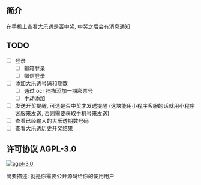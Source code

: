 ## 简介

在手机上查看大乐透是否中奖, 中奖之后会有消息通知

## TODO

- [ ] 登录 
  - [ ] 邮箱登录
  - [ ] 微信登录
- [ ] 添加大乐透号码和期数
  - [ ] 通过 ocr 扫描添加一期彩票号
  - [ ] 手动添加
- [ ] 发送开奖提醒, 可选是否中奖才发送提醒 (这块能用小程序客服的话就用小程序客服来发送, 否则需要获取手机号来发送)
- [ ] 查看已经输入的大乐透期数号码
- [ ] 查看大乐透历史开奖结果

## 许可协议 AGPL-3.0

[![agpl-3.0](https://img.shields.io/badge/license-AGPL--3.0-444444.svg?style=for-the-badge)](https://www.gnu.org/licenses/agpl-3.0.en.html)

简要描述: 就是你需要公开源码给你的使用用户
